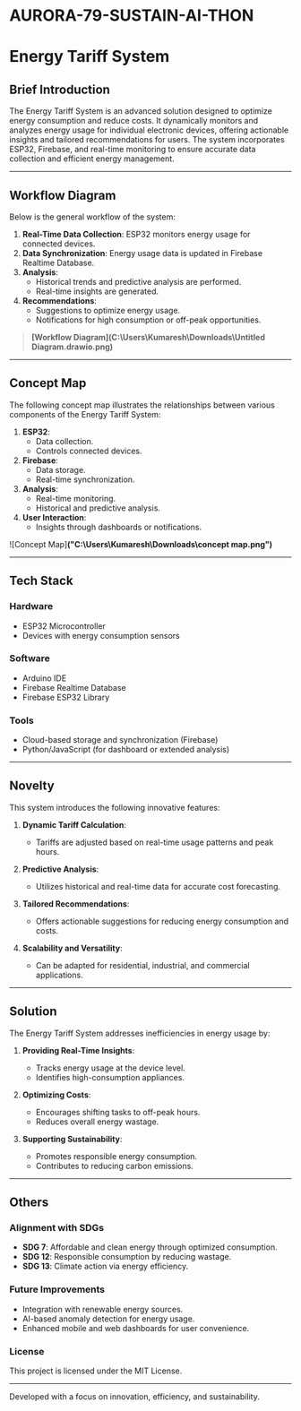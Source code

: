 # AURORA-79-SUSTAIN-AI-THON
# Energy Tariff System

## Brief Introduction
The Energy Tariff System is an advanced solution designed to optimize energy consumption and reduce costs. It dynamically monitors and analyzes energy usage for individual electronic devices, offering actionable insights and tailored recommendations for users. The system incorporates ESP32, Firebase, and real-time monitoring to ensure accurate data collection and efficient energy management.

---

## Workflow Diagram
Below is the general workflow of the system:

1. **Real-Time Data Collection**: ESP32 monitors energy usage for connected devices.
2. **Data Synchronization**: Energy usage data is updated in Firebase Realtime Database.
3. **Analysis**:
   - Historical trends and predictive analysis are performed.
   - Real-time insights are generated.
4. **Recommendations**:
   - Suggestions to optimize energy usage.
   - Notifications for high consumption or off-peak opportunities.

> **[Workflow Diagram](C:\Users\Kumaresh\Downloads\Untitled Diagram.drawio.png)**

---

## Concept Map
The following concept map illustrates the relationships between various components of the Energy Tariff System:

1. **ESP32**:
   - Data collection.
   - Controls connected devices.
2. **Firebase**:
   - Data storage.
   - Real-time synchronization.
3. **Analysis**:
   - Real-time monitoring.
   - Historical and predictive analysis.
4. **User Interaction**:
   - Insights through dashboards or notifications.

![Concept Map]**("C:\Users\Kumaresh\Downloads\concept map.png")**

---

## Tech Stack
### Hardware
- ESP32 Microcontroller
- Devices with energy consumption sensors

### Software
- Arduino IDE
- Firebase Realtime Database
- Firebase ESP32 Library

### Tools
- Cloud-based storage and synchronization (Firebase)
- Python/JavaScript (for dashboard or extended analysis)

---

## Novelty
This system introduces the following innovative features:

1. **Dynamic Tariff Calculation**:
   - Tariffs are adjusted based on real-time usage patterns and peak hours.

2. **Predictive Analysis**:
   - Utilizes historical and real-time data for accurate cost forecasting.

3. **Tailored Recommendations**:
   - Offers actionable suggestions for reducing energy consumption and costs.

4. **Scalability and Versatility**:
   - Can be adapted for residential, industrial, and commercial applications.

---

## Solution
The Energy Tariff System addresses inefficiencies in energy usage by:

1. **Providing Real-Time Insights**:
   - Tracks energy usage at the device level.
   - Identifies high-consumption appliances.

2. **Optimizing Costs**:
   - Encourages shifting tasks to off-peak hours.
   - Reduces overall energy wastage.

3. **Supporting Sustainability**:
   - Promotes responsible energy consumption.
   - Contributes to reducing carbon emissions.

---

## Others
### Alignment with SDGs
- **SDG 7**: Affordable and clean energy through optimized consumption.
- **SDG 12**: Responsible consumption by reducing wastage.
- **SDG 13**: Climate action via energy efficiency.

### Future Improvements
- Integration with renewable energy sources.
- AI-based anomaly detection for energy usage.
- Enhanced mobile and web dashboards for user convenience.

### License
This project is licensed under the MIT License.

---
Developed with a focus on innovation, efficiency, and sustainability.
